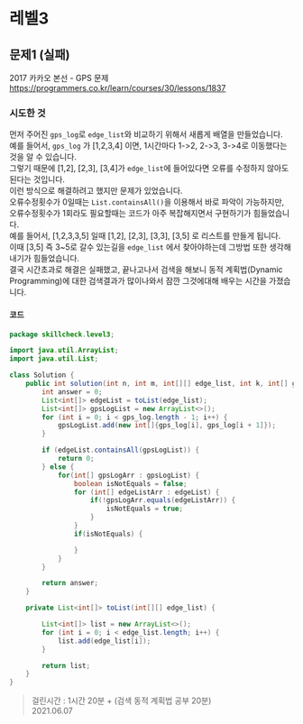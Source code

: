 # 레벨3

## 문제1 (실패)
2017 카카오 본선 - GPS 문제
https://programmers.co.kr/learn/courses/30/lessons/1837

### 시도한 것

먼저 주어진 `gps_log`로 `edge_list`와 비교하기 위해서 새롭게 배열을 만들었습니다. <br>
예를 들어서, `gps_log` 가 [1,2,3,4] 이면, 1시간마다 1->2, 2->3, 3->4로 이동했다는것을 알 수 있습니다. <br>
그렇기 때문에 [1,2], [2,3], [3,4]가 `edge_list`에 들어있다면 오류를 수정하지 않아도 된다는 것입니다. <br>
이런 방식으로 해결하려고 했지만 문제가 있었습니다. <br>
오류수정횟수가 0일때는 `List.containsAll()`을 이용해서 바로 파악이 가능하지만, <br>
오류수정횟수가 1회라도 필요할때는 코드가 아주 복잡해지면서 구현하기가 힘들었습니다. <br>
예를 들어서, [1,2,3,3,5] 일때 [1,2], [2,3], [3,3], [3,5] 로 리스트를 만들게 됩니다. <br>
이때 [3,5] 즉 3~5로 갈수 있는길을 `edge_list` 에서 찾아야하는데 그방법 또한 생각해내기가 힘들었습니다. <br>
결국 시간초과로 해결은 실패했고, 끝나고나서 검색을 해보니 동적 계획법(Dynamic Programming)에 대한 검색결과가 많이나와서 잠깐 그것에대해 배우는 시간을 가졌습니다. <br>

#### 코드 


```java
package skillcheck.level3;

import java.util.ArrayList;
import java.util.List;

class Solution {
    public int solution(int n, int m, int[][] edge_list, int k, int[] gps_log) {
        int answer = 0;
        List<int[]> edgeList = toList(edge_list);
        List<int[]> gpsLogList = new ArrayList<>();
        for (int i = 0; i < gps_log.length - 1; i++) {
            gpsLogList.add(new int[]{gps_log[i], gps_log[i + 1]});
        }

        if (edgeList.containsAll(gpsLogList)) {
            return 0;
        } else {
            for(int[] gpsLogArr : gpsLogList) {
                boolean isNotEquals = false;
                for (int[] edgeListArr : edgeList) {
                    if(!gpsLogArr.equals(edgeListArr)) {
                        isNotEquals = true;
                    }
                }
                if(isNotEquals) {

                }
            }
        }

        return answer;
    }

    private List<int[]> toList(int[][] edge_list) {

        List<int[]> list = new ArrayList<>();
        for (int i = 0; i < edge_list.length; i++) {
            list.add(edge_list[i]);
        }

        return list;
    }
}

```

> 걸린시간 : 1시간 20분 + (검색 동적 계획법 공부 20분) <br>
> 2021.06.07

